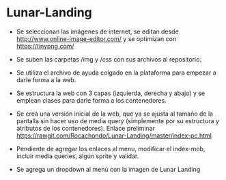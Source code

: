 # Lunar-Landing

- Se seleccionan las imágenes de internet, se editan desde http://www.online-image-editor.com/ y se optimizan con https://tinypng.com/
- Se suben las carpetas /img y /css con sus archivos al repositorio.
- Se utiliza el archivo de ayuda colgado en la plataforma para empezar a darle forma a la web.
- Se estructura la web con 3 capas (izquierda, derecha y abajo) y se emplean clases para darle forma a los contenedores.
- Se crea una versión inicial de la web, que ya se ajusta al tamaño de la pantalla sin hacer uso de media query (simplemente por su estructura y atributos de los contenedores). Enlace preliminar https://rawgit.com/Rocachondo/Lunar-Landing/master/index-pc.html
- Pendiente de agregar los enlaces al menu, modificar el index-mob, incluir media queries, algún sprite y validar.

- Se agrega un dropdown al menú con la imagen de Lunar Landing
